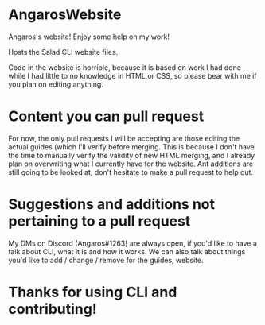 # AngarosWebsite
Angaros's website! Enjoy some help on my work!

Hosts the Salad CLI website files.

Code in the website is horrible, because it is based on work I had done while I had little to no knowledge in HTML or CSS, so please bear with me if you plan on editing anything.

# Content you can pull request

For now, the only pull requests I will be accepting are those editing the actual guides (which I'll verify before merging. This is because I don't have the time to manually verify the validity of new HTML merging, and I already plan on overwriting what I currently have for the website.
Ant additions are still going to be looked at, don't hesitate to make a pull request to help out.

# Suggestions and additions not pertaining to a pull request

My DMs on Discord (Angaros#1263) are always open, if you'd like to have a talk about CLI, what it is and how it works. We can also talk about things you'd like to add / change / remove for the guides, website.

# Thanks for using CLI and contributing!
